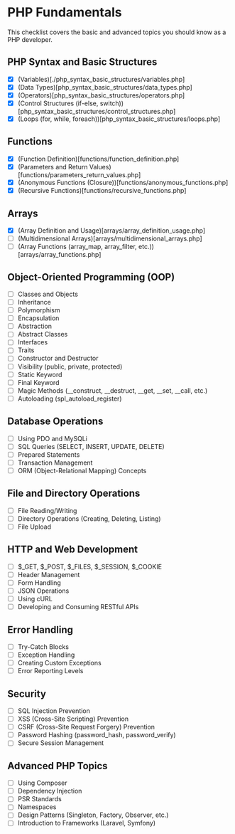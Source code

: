 # PHP Fundamentals

This checklist covers the basic and advanced topics you should know as a PHP developer.

## PHP Syntax and Basic Structures
- [x] (Variables)[./php_syntax_basic_structures/variables.php]
- [x] (Data Types)[php_syntax_basic_structures/data_types.php]
- [x] (Operators)[php_syntax_basic_structures/operators.php]
- [x] (Control Structures (if-else, switch))[php_syntax_basic_structures/control_structures.php]
- [x] (Loops (for, while, foreach))[php_syntax_basic_structures/loops.php]

## Functions
- [x] (Function Definition)[functions/function_definition.php]
- [x] (Parameters and Return Values)[functions/parameters_return_values.php]
- [x] (Anonymous Functions (Closure))[functions/anonymous_functions.php]
- [x] (Recursive Functions)[functions/recursive_functions.php]

## Arrays
- [x] (Array Definition and Usage)[arrays/array_definition_usage.php]
- [ ] (Multidimensional Arrays)[arrays/multidimensional_arrays.php]
- [ ] (Array Functions (array_map, array_filter, etc.))[arrays/array_functions.php]

## Object-Oriented Programming (OOP)
- [ ] Classes and Objects
- [ ] Inheritance
- [ ] Polymorphism
- [ ] Encapsulation
- [ ] Abstraction
- [ ] Abstract Classes
- [ ] Interfaces
- [ ] Traits
- [ ] Constructor and Destructor
- [ ] Visibility (public, private, protected)
- [ ] Static Keyword
- [ ] Final Keyword
- [ ] Magic Methods (__construct, __destruct, __get, __set, __call, etc.)
- [ ] Autoloading (spl_autoload_register)

## Database Operations
- [ ] Using PDO and MySQLi
- [ ] SQL Queries (SELECT, INSERT, UPDATE, DELETE)
- [ ] Prepared Statements
- [ ] Transaction Management
- [ ] ORM (Object-Relational Mapping) Concepts

## File and Directory Operations
- [ ] File Reading/Writing
- [ ] Directory Operations (Creating, Deleting, Listing)
- [ ] File Upload

## HTTP and Web Development
- [ ] $_GET, $_POST, $_FILES, $_SESSION, $_COOKIE
- [ ] Header Management
- [ ] Form Handling
- [ ] JSON Operations
- [ ] Using cURL
- [ ] Developing and Consuming RESTful APIs

## Error Handling
- [ ] Try-Catch Blocks
- [ ] Exception Handling
- [ ] Creating Custom Exceptions
- [ ] Error Reporting Levels

## Security
- [ ] SQL Injection Prevention
- [ ] XSS (Cross-Site Scripting) Prevention
- [ ] CSRF (Cross-Site Request Forgery) Prevention
- [ ] Password Hashing (password_hash, password_verify)
- [ ] Secure Session Management

## Advanced PHP Topics
- [ ] Using Composer
- [ ] Dependency Injection
- [ ] PSR Standards
- [ ] Namespaces
- [ ] Design Patterns (Singleton, Factory, Observer, etc.)
- [ ] Introduction to Frameworks (Laravel, Symfony)
